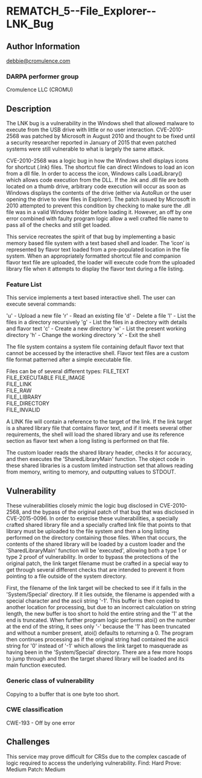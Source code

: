 # REMATCH_5--File_Explorer--LNK_Bug

## Author Information

debbie@cromulence.com

### DARPA performer group
Cromulence LLC (CROMU)

## Description
The LNK bug is a vulnerability in the Windows shell that allowed malware to execute from the USB drive with little or no user interaction. CVE-2010-2568 was patched by Microsoft in August 2010 and thought to be fixed until a security researcher reported in January of 2015 that even patched systems were still vulnerable to what is largely the same attack. 

CVE-2010-2568 was a logic bug in how the Windows shell displays icons for shortcut (.lnk) files. The shortcut file can direct Windows to load an icon from a dll file. In order to access the icon, Windows calls LoadLibrary() which allows code execution from the DLL. If the .lnk and .dll file are both located on a thumb drive, arbitrary code execution will occur as soon as Windows displays the contents of the drive (either via AutoRun or the user opening the drive to view files in Explorer). The patch issued by Microsoft in 2010 attempted to prevent this condition by checking to make sure the .dll file was in a valid Windows folder before loading it. However, an off by one error combined with faulty program logic allow a well crafted file name to pass all of the checks and still get loaded. 

This service recreates the spirit of that bug by implementing a basic memory based file system with a text based shell and loader. The ‘icon’ is represented by flavor text loaded from a pre-populated location in the file system. When an appropriately formatted shortcut file and companion flavor text file are uploaded, the loader will execute code from the uploaded library file when it attempts to display the flavor text during a file listing. 

### Feature List
This service implements a text based interactive shell. The user can execute several commands:

  'u' - Upload a new file
  'r' - Read an existing file
  'd' - Delete a file
  'l' - List the files in a directory recursively
  'g' - List the files in a directory with details and flavor text
  'c' - Create a new directory
  'w' - List the present working directory
  'h' - Change the working directory
  'x' - Exit the shell

The file system contains a system file containing default flavor text that cannot be accessed by the interactive shell. Flavor text files are a custom file format patterned after a simple executable file. 

Files can be of several different types: 
  FILE_TEXT       
  FILE_EXECUTABLE 
  FILE_IMAGE      
  FILE_LINK       
  FILE_RAW        
  FILE_LIBRARY    
  FILE_DIRECTORY  
  FILE_INVALID   

A LINK file will contain a reference to the target of the link. If the link target is a shared library file that contains flavor text, and if it meets several other requirements, the shell will load the shared library and use its reference section as flavor text when a long listing is performed on that file. 

The custom loader reads the shared library header, checks it for accuracy, and then executes the 'SharedLibraryMain' function. The object code in these shared libraries is a custom limited instruction set that allows reading from memory, writing to memory, and outputting values to STDOUT. 

## Vulnerability
These vulnerabilities closely mimic the logic bug disclosed in CVE-2010-2568, and the bypass of the original patch of that bug that was disclosed in CVE-2015-0096. In order to exercise these vulnerabilities, a specially crafted shared library file and a specially crafted link file that points to that library must be uploaded to the file system and then a long listing performed on the directory containing those files. When that occurs, the contents of the shared library will be loaded by a custom loader and the 'SharedLibraryMain' function will be 'executed', allowing both a type 1 or type 2 proof of vulnerability. In order to bypass the protections of the original patch, the link target filename must be crafted in a special way to get through several different checks that are intended to prevent it from pointing to a file outside of the system directory.

First, the filename of the link target will be checked to see if it falls in the 'System/Special' directory. If it lies outside, the filename is appended with a special character and the ascii string '-1'. This buffer is then copied to another location for processing, but due to an incorrect calculation on string length, the new buffer is too short to hold the entire string and the '1' at the end is truncated. When further program logic performs atoi() on the number at the end of the string, it sees only '-' because the '1' has been truncated and without a number present, atoi() defaults to returning a 0. The program then continues processing as if the original string had contained the ascii string for '0' instead of '-1' which allows the link target to masquerade as having been in the 'System/Special' directory. There are a few more hoops to jump through and then the target shared library will be loaded and its main function executed. 

### Generic class of vulnerability
Copying to a buffer that is one byte too short. 

### CWE classification
CWE-193 - Off by one error

## Challenges
This service may prove difficult for CRSs due to the complex cascade of logic required to access the underlying vulnerability. 
Find: Hard
Prove: Medium
Patch: Medium

